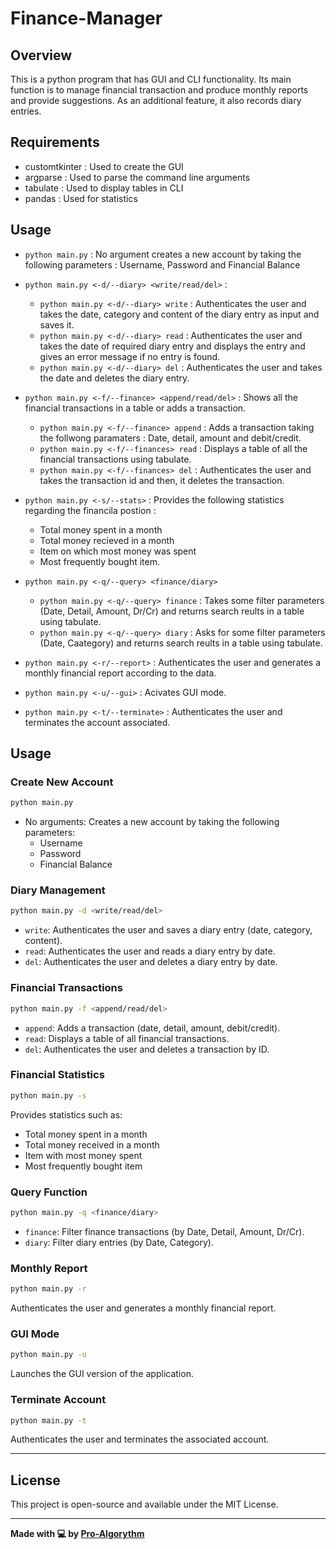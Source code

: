 # Finance-Manager 
## Overview
This is a python program that has GUI and CLI functionality. Its main function is to manage financial transaction and produce monthly reports and provide suggestions. As an additional feature, it also records diary entries.

## Requirements
- customtkinter : Used to create the GUI
- argparse : Used to parse the command line arguments
- tabulate : Used to display tables in CLI
- pandas : Used for statistics

## Usage
- `python main.py` : No argument creates a new account by taking the following parameters : Username, Password and Financial Balance
- `python main.py <-d/--diary> <write/read/del>` : 
    - `python main.py <-d/--diary> write` : Authenticates the user and takes the date, category and content of the diary entry as input and saves it.
    - `python main.py <-d/--diary> read` : Authenticates the user and takes the date of required diary entry and displays the entry and gives an error message if no entry is found.
    - `python main.py <-d/--diary> del` : Authenticates the user and takes the date and deletes the diary entry.
    
- `python main.py <-f/--finance> <append/read/del>` : Shows all the financial transactions in a table or adds a transaction.
    - `python main.py <-f/--finance> append` : Adds a transaction taking the follwong paramaters : Date, detail, amount and debit/credit.
    - `python main.py <-f/--finances> read` : Displays a table of all the financial transactions using tabulate.
    - `python main.py <-f/--finances> del` : Authenticates the user and takes the transaction id and then, it deletes the transaction.

- `python main.py <-s/--stats>` : Provides the following statistics regarding the financila postion : 
    - Total money spent in a month
    - Total money recieved in a month
    - Item on which most money was spent
    - Most frequently bought item.

- `python main.py <-q/--query> <finance/diary>` 
    - `python main.py <-q/--query> finance` : Takes some filter parameters (Date, Detail, Amount, Dr/Cr) and returns search reults in a table using tabulate.
    - `python main.py <-q/--query> diary` : Asks for some filter parameters (Date, Caategory) and returns search reults in a table using tabulate.

- `python main.py <-r/--report>` : Authenticates the user and generates a monthly financial report according to the data.

- `python main.py <-u/--gui>` : Acivates GUI mode.

- `python main.py <-t/--terminate>` : Authenticates the user and terminates the account associated.

## Usage

### Create New Account
```bash
python main.py
```
- No arguments: Creates a new account by taking the following parameters:
  - Username
  - Password
  - Financial Balance

### Diary Management
```bash
python main.py -d <write/read/del>
```
- `write`: Authenticates the user and saves a diary entry (date, category, content).
- `read`: Authenticates the user and reads a diary entry by date.
- `del`: Authenticates the user and deletes a diary entry by date.

### Financial Transactions
```bash
python main.py -f <append/read/del>
```
- `append`: Adds a transaction (date, detail, amount, debit/credit).
- `read`: Displays a table of all financial transactions.
- `del`: Authenticates the user and deletes a transaction by ID.

### Financial Statistics
```bash
python main.py -s
```
Provides statistics such as:
- Total money spent in a month
- Total money received in a month
- Item with most money spent
- Most frequently bought item

### Query Function
```bash
python main.py -q <finance/diary>
```
- `finance`: Filter finance transactions (by Date, Detail, Amount, Dr/Cr).
- `diary`: Filter diary entries (by Date, Category).

### Monthly Report
```bash
python main.py -r
```
Authenticates the user and generates a monthly financial report.

### GUI Mode
```bash
python main.py -u
```
Launches the GUI version of the application.

### Terminate Account
```bash
python main.py -t
```
Authenticates the user and terminates the associated account.

---

## License

This project is open-source and available under the MIT License.

---

**Made with 💻 by [Pro-Algorythm](https://github.com/Pro-Algorythm)**
